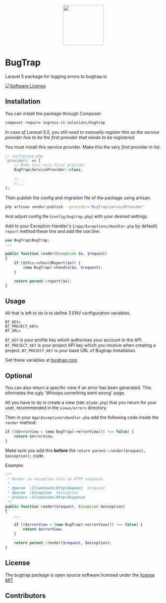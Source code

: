 <p align="center">
    <a href="https://www.bugtrap.io" target="_blank"><img width="130" src="https://www.ingressit.com/images/icon128x121.png"></a>
</p>

# BugTrap

Laravel 5 package for logging errors to bugtrap.io

[![Software License](https://img.shields.io/badge/license-MIT-brightgreen.svg?style=flat-square)](LICENSE.md)

## Installation 

You can install the package through Composer.
```bash
composer require ingress-it-solutions/bugtrap
```
*In case of Laravel 5.5, you still need to manually register this as the service provider has to be the first provider that needs to be registered.*

You must install this service provider. Make this the very *first* provider in list.
```php
// config/app.php
'providers' => [
    // Make this very first provider
    BugTrap\ServiceProvider::class,
    
    //...
    //...
];
```

Then publish the config and migration file of the package using artisan.
```bash
php artisan vendor:publish --provider="BugTrap\ServiceProvider"
```
And adjust config file (`config/bugtrap.php`) with your desired settings.

Add to your Exception Handler's (`/app/Exceptions/Handler.php` by default) `report` method these line and add the use line:
```php
use BugTrap\BugTrap;
...

public function render(Exception $e, $request)
{
    if ($this->shouldReport($e)) {
        (new BugTrap)->handle($e, $request);
    }

    return parent::report($e);
}
```

## Usage

All that is left to do is to define 3 ENV configuration variables.

```
BT_KEY=
BT_PROJECT_KEY=
BT_URL=
```

`BT_KEY` is your profile key which authorises your account to the API.
`BT_PROJECT_KEY` is your project API key which you receive when creating a project.
`BT_PROJECT_KEY` is your base URL of Bugtrap Installation.

Get these variables at [bugtrap.com](https://www.bugtrap.com)

## Optional

You can also return a specific view if an error has been generated. This eliminates the ugly 'Whoops something went wrong' page.

All you have to do is create a view (`500.blade.php`) that you return for your user, recommended in the `views/errors` directory.

Then in your `App\Exceptions\Handler.php` add the following code inside the `render` method:

```php
if (($errorView = (new BugTrap)->errorView()) !== false) {
    return $errorView;
}
```

Make sure you add this **before** the `return parent::render($request, $exception);` code.

Example:

```php
/**
 * Render an exception into an HTTP response.
 *
 * @param  \Illuminate\Http\Request  $request
 * @param  \Exception  $exception
 * @return \Illuminate\Http\Response
 */
public function render($request, Exception $exception)
{
    ...

    if (($errorView = (new BugTrap)->errorView()) !== false) {
        return $errorView;
    }

    return parent::render($request, $exception);
}
```

## License

The bugtrap package is open source software licensed under the [license MIT](http://opensource.org/licenses/MIT)

## Contributors


